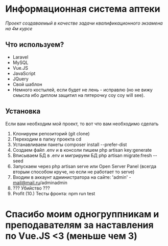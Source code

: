 # Информационная система аптеки
*Проект создаваемый в качестве задачи квалификационного экзамена на 4м курсе*

## Что используем?
- Laravel
- MySQL
- Vue.JS
- JavaScript
- JQuery
- Свой шаблон
- Немного костылей, если будет не лень - исправлю (но не вижу смысла ибо диплом защитил на пятерочку соу соу will see).

## Установка
Если вам необходим мой проект, то вот что вам необходимо сделать

1. Клонируем репозиторий (git clone)
2. Переходим в папку проекта cd
3. Устанавливаем пакеты composer install --prefer-dist
4. Создаем файл .env и в консоли пишем php artisan key:generate
5. Вписываем БД в .env и мигрируем БД php artisan migrate:fresh --seed
6. Запускаем через php artisan serve или Open Server Panel (всегда вторым способом круче, но если не работает то serve)
7. Входим в аккаунт администратора на сайте: 'admin' - mail@mail.ru/adminadmin
8. ??? Убийство ???
9. Profit
(10.) Тесты фронта: npm run test 

# Спасибо моим одногруппникам и преподавателям за наставления по Vue.JS <3 (меньше чем 3)
